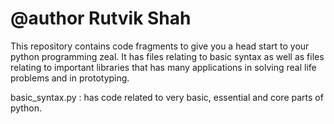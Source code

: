# @author Rutvik Shah

This repository contains code fragments to give you a head start to your python programming zeal. It has files relating to basic syntax as well as files relating to important libraries that has many applications in solving real life problems and 
in prototyping.  

basic_syntax.py : has code related to very basic, essential and core parts of python. 
